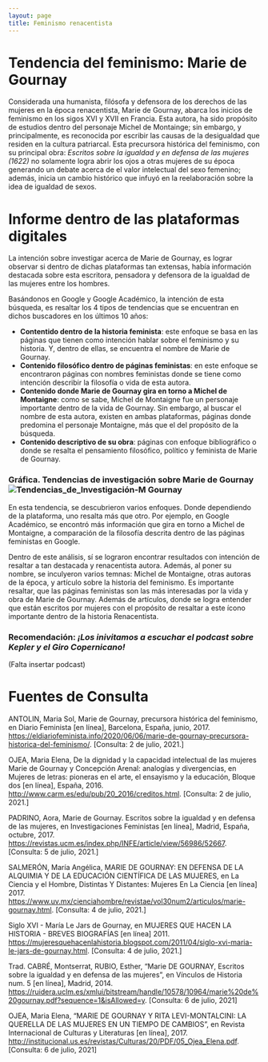 ```yaml
---
layout: page
title: Feminismo renacentista
---
```


# Tendencia del feminismo: Marie de Gournay
Considerada una humanista, filósofa y defensora de los derechos de las mujeres en la época renacentista, Marie de Gournay, abarca los inicios de feminismo en los sigos XVI y XVII en Francia. Esta autora, ha sido propósito de estudios dentro del personaje Michel de Montainge; sin embargo, y principalmente, es reconocida por escribir las causas de la desigualdad que residen en la cultura patriarcal.
Esta precursora histórica del feminismo, con su principal obra: *Escritos sobre la igualdad y en defensa de las mujeres (1622)* no solamente logra abrir los ojos a otras mujeres de su época generando un debate acerca de el valor intelectual del sexo femenino; además, inicia un cambio histórico que infuyó en la reelaboración sobre la idea de igualdad de sexos.

# Informe dentro de las plataformas digitales
La intención sobre investigar acerca de Marie de Gournay, es lograr observar si dentro de dichas plataformas tan extensas, había información destacada sobre esta escritora, pensadora y defensora de la igualdad de las mujeres entre los hombres. 

Basándonos en Google y Google Académico, la intención de esta búsqueda, es resaltar los 4 tipos de tendencias que se encuentran en dichos buscadores en los últimos 10 años:

* **Contentido dentro de la historia feminista**: este enfoque se basa en las páginas que tienen como intención hablar sobre el feminismo y su historia. Y, dentro de ellas, se encuentra el nombre de Marie de Gournay.
* **Contenido filosófico dentro de páginas feministas**: en este enfoque se encontraron páginas con nombres feministas donde se tiene como intención describir la filosofía o vida de esta autora.
* **Contenido  donde Marie de Gournay gira en torno a Michel de Montaigne**: como se sabe, Michel de Montaigne fue un personaje importante dentro de la vida de Gournay. Sin embargo, al buscar el nombre de esta autora, existen en ambas plataformas, páginas donde predomina el personaje Montaigne, más que el del propósito de la búsqueda. 
* **Contenido descriptivo de su obra**: páginas con enfoque bibliográfico o donde se resalta el pensamiento filosófico, político y feminista de Marie de Gournay.

### Gráfica. Tendencias de investigación sobre Marie de Gournay![Tendencias_de_Investigación-M Gournay](https://user-images.githubusercontent.com/86990373/124838155-e2782d00-df4b-11eb-95b0-861cc4261a12.png)

En esta tendencia, se descubrieron varios enfoques. Donde dependiendo de la plataforma, uno resalta más que otro. Por ejemplo, en Google Académico, se encontró más información que gira en torno a Michel de Montaigne, a comparación de la filosofía descrita dentro de las páginas feministas en Google. 

Dentro de este análisis, sí se lograron encontrar resultados con intención de resaltar a tan destacada y renacentista autora. Además, al poner su nombre, se inculyeron varios temnas: Michel de Montaigne, otras autoras de la época, y artículo sobre la historia del feminismo. Es importante resaltar, que las páginas feministas son las más interesadas por la vida y obra de Marie de Gournay. Además de artículos, donde se logra entender que están escritos por mujeres con el propósito de resaltar a este ícono importante dentro de la historia Renacentista.

### Recomendación: *¡Los inivitamos a escuchar el podcast sobre Kepler y el Giro Copernicano!* 

(Falta insertar podcast)

# Fuentes de Consulta
ANTOLIN, Maria Sol, Marie de Gournay, precursora histórica del feminismo, en Diario Feminista [en línea], Barcelona, España, junio, 2017. <https://eldiariofeminista.info/2020/06/06/marie-de-gournay-precursora-historica-del-feminismo/>.  [Consulta: 2 de julio, 2021.]

OJEA, Maria Elena, De la dignidad y la capacidad intelectual de las mujeres Marie de Gournay y Concepción Arenal: analogías y divergencias, en Mujeres de letras: pioneras en el arte, el ensayismo y la educación, Bloque dos [en línea], España, 2016. <http://www.carm.es/edu/pub/20_2016/creditos.html>.   [Consulta: 2 de julio, 2021.]

PADRINO, Aora, Marie de Gournay. Escritos sobre la igualdad y en defensa de las mujeres, en Investigaciones Feministas [en línea], Madrid, España, octubre, 2017. <https://revistas.ucm.es/index.php/INFE/article/view/56986/52667>. [Consulta: 5 de julio, 2021.]

SALMERÓN, María Angélica, MARIE DE GOURNAY: EN DEFENSA DE LA ALQUIMIA Y DE LA EDUCACIÓN CIENTÍFICA DE LAS MUJERES, en La Ciencia y el Hombre, Distintas Y Distantes: Mujeres En La Ciencia  [en línea] 2017. <https://www.uv.mx/cienciahombre/revistae/vol30num2/articulos/marie-gournay.html>. [Consulta: 4 de julio, 2021.]

Siglo XVI - María Le Jars de Gournay, en MUJERES QUE HACEN LA HISTORIA - BREVES BIOGRAFÍAS [en línea] 2011. <https://mujeresquehacenlahistoria.blogspot.com/2011/04/siglo-xvi-maria-le-jars-de-gournay.html>. [Consulta: 4 de julio, 2021.]

Trad. CABRÉ, Montserrat, RUBIO, Esther,  “Marie DE GOURNAY, Escritos sobre la igualdad y en defensa de las mujeres”, en Vínculos de Historia num. 5 [en línea], Madrid, 2014. <https://ruidera.uclm.es/xmlui/bitstream/handle/10578/10964/marie%20de%20gournay.pdf?sequence=1&isAllowed=y>.  [Consulta: 6 de julio, 2021]

OJEA, Maria Elena, “MARIE DE GOURNAY Y RITA LEVI-MONTALCINI: LA QUERELLA DE LAS MUJERES EN UN TIEMPO DE CAMBIOS”, en Revista Internacional de Culturas y Literaturas [en línea], 2017. <http://institucional.us.es/revistas/Culturas/20/PDF/05_Ojea_Elena.pdf>. [Consulta: 6 de julio, 2021]

